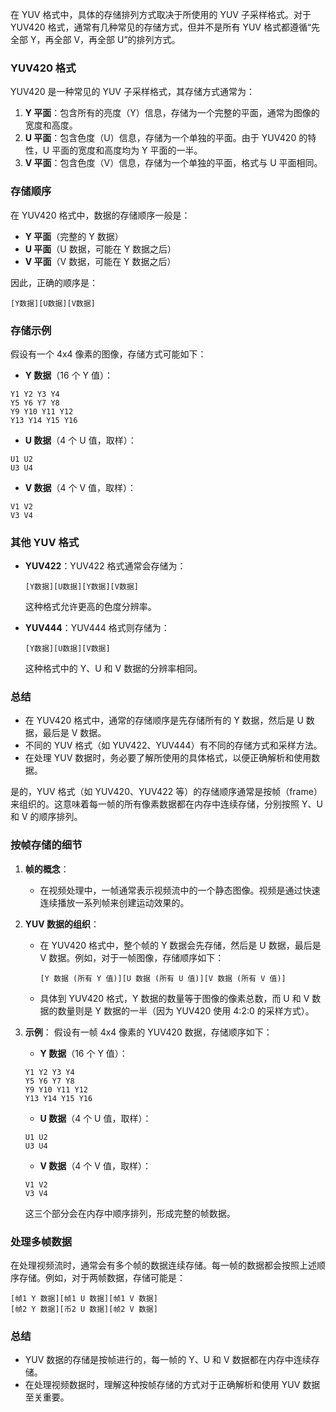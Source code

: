 在 YUV 格式中，具体的存储排列方式取决于所使用的 YUV 子采样格式。对于 YUV420 格式，通常有几种常见的存储方式，但并不是所有 YUV 格式都遵循“先全部 Y，再全部 V，再全部 U”的排列方式。

### YUV420 格式

YUV420 是一种常见的 YUV 子采样格式，其存储方式通常为：

1. **Y 平面**：包含所有的亮度（Y）信息，存储为一个完整的平面，通常为图像的宽度和高度。
2. **U 平面**：包含色度（U）信息，存储为一个单独的平面。由于 YUV420 的特性，U 平面的宽度和高度均为 Y 平面的一半。
3. **V 平面**：包含色度（V）信息，存储为一个单独的平面，格式与 U 平面相同。

### 存储顺序

在 YUV420 格式中，数据的存储顺序一般是：

- **Y 平面**（完整的 Y 数据）
- **U 平面**（U 数据，可能在 Y 数据之后）
- **V 平面**（V 数据，可能在 Y 数据之后）

因此，正确的顺序是：

```
[Y数据][U数据][V数据]
```

### 存储示例

假设有一个 4x4 像素的图像，存储方式可能如下：

- **Y 数据**（16 个 Y 值）：
```
Y1 Y2 Y3 Y4
Y5 Y6 Y7 Y8
Y9 Y10 Y11 Y12
Y13 Y14 Y15 Y16
```

- **U 数据**（4 个 U 值，取样）：
```
U1 U2
U3 U4
```

- **V 数据**（4 个 V 值，取样）：
```
V1 V2
V3 V4
```

### 其他 YUV 格式

- **YUV422**：YUV422 格式通常会存储为：
  ```
  [Y数据][U数据][Y数据][V数据]
  ```
  这种格式允许更高的色度分辨率。

- **YUV444**：YUV444 格式则存储为：
  ```
  [Y数据][U数据][V数据]
  ```
  这种格式中的 Y、U 和 V 数据的分辨率相同。

### 总结

- 在 YUV420 格式中，通常的存储顺序是先存储所有的 Y 数据，然后是 U 数据，最后是 V 数据。
- 不同的 YUV 格式（如 YUV422、YUV444）有不同的存储方式和采样方法。
- 在处理 YUV 数据时，务必要了解所使用的具体格式，以便正确解析和使用数据。

是的，YUV 格式（如 YUV420、YUV422 等）的存储顺序通常是按帧（frame）来组织的。这意味着每一帧的所有像素数据都在内存中连续存储，分别按照 Y、U 和 V 的顺序排列。

### 按帧存储的细节

1. **帧的概念**：
   - 在视频处理中，一帧通常表示视频流中的一个静态图像。视频是通过快速连续播放一系列帧来创建运动效果的。

2. **YUV 数据的组织**：
   - 在 YUV420 格式中，整个帧的 Y 数据会先存储，然后是 U 数据，最后是 V 数据。例如，对于一帧图像，存储顺序如下：
     ```
     [Y 数据 (所有 Y 值)][U 数据 (所有 U 值)][V 数据 (所有 V 值)]
     ```
   - 具体到 YUV420 格式，Y 数据的数量等于图像的像素总数，而 U 和 V 数据的数量则是 Y 数据的一半（因为 YUV420 使用 4:2:0 的采样方式）。

3. **示例**：
   假设有一帧 4x4 像素的 YUV420 数据，存储顺序如下：

   - **Y 数据**（16 个 Y 值）：
   ```
   Y1 Y2 Y3 Y4
   Y5 Y6 Y7 Y8
   Y9 Y10 Y11 Y12
   Y13 Y14 Y15 Y16
   ```

   - **U 数据**（4 个 U 值，取样）：
   ```
   U1 U2
   U3 U4
   ```

   - **V 数据**（4 个 V 值，取样）：
   ```
   V1 V2
   V3 V4
   ```

   这三个部分会在内存中顺序排列，形成完整的帧数据。

### 处理多帧数据

在处理视频流时，通常会有多个帧的数据连续存储。每一帧的数据都会按照上述顺序存储。例如，对于两帧数据，存储可能是：

```
[帧1 Y 数据][帧1 U 数据][帧1 V 数据]
[帧2 Y 数据][币2 U 数据][帧2 V 数据]
```

### 总结

- YUV 数据的存储是按帧进行的，每一帧的 Y、U 和 V 数据都在内存中连续存储。
- 在处理视频数据时，理解这种按帧存储的方式对于正确解析和使用 YUV 数据至关重要。